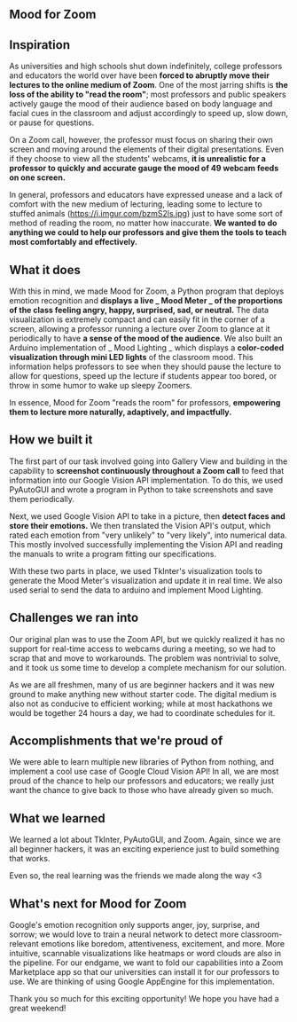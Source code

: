 ## Mood for Zoom

## Inspiration
As universities and high schools shut down indefinitely, college professors and educators the world over have been **forced to abruptly move their lectures to the online medium of Zoom**. One of the most jarring shifts is **the loss of the ability to "read the room"**; most professors and public speakers actively gauge the mood of their audience based on body language and facial cues in the classroom and adjust accordingly to speed up, slow down, or pause for questions. 

On a Zoom call, however, the professor must focus on sharing their own screen and moving around the elements of their digital presentations. Even if they choose to view all the students' webcams, **it is unrealistic for a professor to quickly and accurate gauge the mood of 49 webcam feeds on one screen.**

In general, professors and educators have expressed unease and a lack of comfort with the new medium of lecturing, leading some to lecture to stuffed animals (https://i.imgur.com/bzmS2ls.jpg) just to have some sort of method of reading the room, no matter how inaccurate. **We wanted to do anything we could to help our professors and give them the tools to teach most comfortably and effectively.**

## What it does
With this in mind, we made Mood for Zoom, a Python program that deploys emotion recognition and **displays a live _ Mood Meter _ of the proportions of the class feeling angry, happy, surprised, sad, or neutral.** The data visualization is extremely compact and can easily fit in the corner of a screen, allowing a professor running a lecture over Zoom to glance at it periodically to have **a sense of the mood of the audience**. We also built an Arduino implementation of _ Mood Lighting _ which displays a **color-coded visualization through mini LED lights** of the classroom mood. This information helps professors to see when they should pause the lecture to allow for questions, speed up the lecture if students appear too bored, or throw in some humor to wake up sleepy Zoomers. 

In essence, Mood for Zoom "reads the room" for professors, **empowering them to lecture more naturally, adaptively, and impactfully.** 

## How we built it
The first part of our task involved going into Gallery View and building in the capability to **screenshot continuously throughout a Zoom call** to feed that information into our Google Vision API implementation. To do this, we used PyAutoGUI and wrote a program in Python to take screenshots and save them periodically. 

Next, we used Google Vision API to take in a picture, then **detect faces and store their emotions.** We then translated the Vision API's output, which rated each emotion from "very unlikely" to "very likely", into numerical data. This mostly involved successfully implementing the Vision API and reading the manuals to write a program fitting our specifications.

With these two parts in place, we used TkInter's visualization tools to generate the Mood Meter's visualization and update it in real time. We also used serial to send the data to arduino and implement Mood Lighting. 

## Challenges we ran into
Our original plan was to use the Zoom API, but we quickly realized it has no support for real-time access to webcams during a meeting, so we had to scrap that and move to workarounds. The problem was nontrivial to solve, and it took us some time to develop a complete mechanism for our solution. 

As we are all freshmen, many of us are beginner hackers and it was new ground to make anything new without starter code. The digital medium is also not as conducive to efficient working; while at most hackathons we would be together 24 hours a day, we had to coordinate schedules for it.

## Accomplishments that we're proud of
We were able to learn multiple new libraries of Python from nothing, and implement a cool use case of Google Cloud Vision API! In all, we are most proud of the chance to help our professors and educators; we really just want the chance to give back to those who have already given so much. 

## What we learned
We learned a lot about TkInter, PyAutoGUI, and Zoom. Again, since we are all beginner hackers, it was an exciting experience just to build something that works.

Even so, the real learning was the friends we made along the way <3

## What's next for Mood for Zoom
Google's emotion recognition only supports anger, joy, surprise, and sorrow; we would love to train a neural network to detect more classroom-relevant emotions like boredom, attentiveness, excitement, and more. More intuitive, scannable visualizations like heatmaps or word clouds are also in the pipeline. For our endgame, we want to fold our capabilities into a Zoom Marketplace app so that our universities can install it for our professors to use. We are thinking of using Google AppEngine for this implementation. 

Thank you so much for this exciting opportunity! We hope you have had a great weekend!
